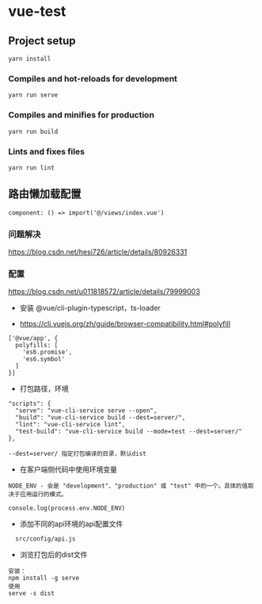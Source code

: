 # vue-test

## Project setup
```
yarn install
```

### Compiles and hot-reloads for development
```
yarn run serve
```

### Compiles and minifies for production
```
yarn run build
```

### Lints and fixes files
```
yarn run lint
```

## 路由懒加载配置
```
component: () => import('@/views/index.vue')
```

### 问题解决
https://blog.csdn.net/hesi726/article/details/80926331

### 配置
https://blog.csdn.net/u011818572/article/details/79999003
- 安装 @vue/cli-plugin-typescript，ts-loader

- https://cli.vuejs.org/zh/guide/browser-compatibility.html#polyfill
```
['@vue/app', {
  polyfills: [
    'es6.promise',
    'es6.symbol'
  ]
}]
```

- 打包路径，环境
```
"scripts": {
  "serve": "vue-cli-service serve --open",
  "build": "vue-cli-service build --dest=server/",
  "lint": "vue-cli-service lint",
  "test-build": "vue-cli-service build --mode=test --dest=server/"
},

--dest=server/ 指定打包编译的目录，默认dist
```

- 在客户端侧代码中使用环境变量
```
NODE_ENV - 会是 "development"、"production" 或 "test" 中的一个。具体的值取决于应用运行的模式。

console.log(process.env.NODE_ENV)

```
- 添加不同的api环境的api配置文件

```
  src/config/api.js
```

- 浏览打包后的dist文件
```
安装：
npm install -g serve
使用
serve -s dist
```




